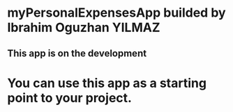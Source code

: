 # myPersonalExpensesApp builded by Ibrahim Oguzhan YILMAZ 

## This app is on the development

# You can use this app as a starting point to your project.
